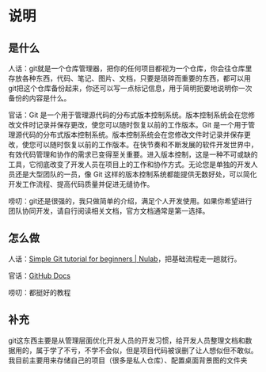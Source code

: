 # 说明

## 是什么

人话：git就是一个仓库管理器，把你的任何项目都视为一个仓库，你会往仓库里存放各种东西，代码、笔记、图片、文档，只要是琐碎而重要的东西，都可以用git把这个仓库备份起来，你还可以写一点标记信息，用于简明扼要地说明你一次备份的内容是什么。

官话：Git 是一个用于管理源代码的分布式版本控制系统。版本控制系统会在您修改文件时记录并保存更改，使您可以随时恢复以前的工作版本。Git 是一个用于管理源代码的分布式版本控制系统。版本控制系统会在您修改文件时记录并保存更改，使您可以随时恢复以前的工作版本。在快节奏和不断发展的软件开发世界中，有效代码管理和协作的需求已变得至关重要。进入版本控制，这是一种不可或缺的工具，它彻底改变了开发人员在项目上的工作和协作方式。无论您是单独的开发人员还是大型团队的一员，像 Git 这样的版本控制系统都能提供无数好处，可以简化开发工作流程、提高代码质量并促进无缝协作。

唠叨：git还是很强的，我只做简单的介绍，满足个人开发使用。如果你希望进行团队协同开发，请自行阅读相关文档，官方文档通常是第一选择。

## 怎么做

人话：[Simple Git tutorial for beginners | Nulab](https://nulab.com/zh-cn/learn/software-development/git-tutorial/)，把基础流程走一趟就行。

官话：[GitHub Docs](https://docs.github.com/en)

唠叨：都挺好的教程

## 补充

git这东西主要是从管理层面优化开发人员的开发习惯，给开发人员整理文档和数据用的，属于学了不亏，不学不会似，但是项目代码被误删了让人想似但不敢似。我目前主要用来存储自己的项目（很多是私人仓库）、配置桌面背景图的文件夹